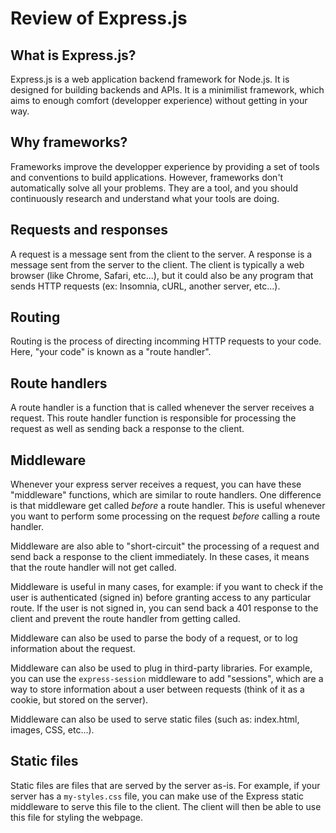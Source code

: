 # Review of Express.js

## What is Express.js?

Express.js is a web application backend framework for Node.js. It is designed for building backends and APIs. It is a minimilist framework, which aims to enough comfort (developper experience) without getting in your way.

## Why frameworks?

Frameworks improve the developper experience by providing a set of tools and conventions to build applications. However, frameworks don't automatically solve all your problems. They are a tool, and you should continuously research and understand what your tools are doing.

## Requests and responses

A request is a message sent from the client to the server. A response is a message sent from the server to the client. The client is typically a web browser (like Chrome, Safari, etc...), but it could also be any program that sends HTTP requests (ex: Insomnia, cURL, another server, etc...).

## Routing

Routing is the process of directing incomming HTTP requests to your code. Here, "your code" is known as a "route handler".

## Route handlers

A route handler is a function that is called whenever the server receives a request. This route handler function is responsible for processing the request as well as sending back a response to the client.

## Middleware

Whenever your express server receives a request, you can have these "middleware" functions, which are similar to route handlers. One difference is that middleware get called _before_ a route handler. This is useful whenever you want to perform some processing on the request _before_ calling a route handler.

Middleware are also able to "short-circuit" the processing of a request and send back a response to the client immediately. In these cases, it means that the route handler will not get called.

Middleware is useful in many cases, for example: if you want to check if the user is authenticated (signed in) before granting access to any particular route. If the user is not signed in, you can send back a 401 response to the client and prevent the route handler from getting called.

Middleware can also be used to parse the body of a request, or to log information about the request.

Middleware can also be used to plug in third-party libraries. For example, you can use the `express-session` middleware to add "sessions", which are a way to store information about a user between requests (think of it as a cookie, but stored on the server).

Middleware can also be used to serve static files (such as: index.html, images, CSS, etc...).

## Static files

Static files are files that are served by the server as-is. For example, if your server has a `my-styles.css` file, you can make use of the Express static middleware to serve this file to the client. The client will then be able to use this file for styling the webpage.
